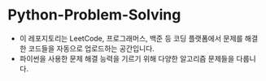 # Python-Problem-Solving

- 이 레포지토리는 LeetCode, 프로그래머스, 백준 등 코딩 플랫폼에서 문제를 해결한 코드들을 자동으로 업로드하는 공간입니다.
- 파이썬을 사용한 문제 해결 능력을 기르기 위해 다양한 알고리즘 문제들을 다룹니다.
